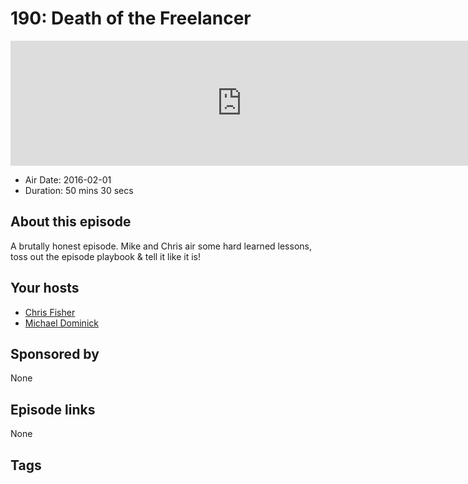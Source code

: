 # 190: Death of the Freelancer

<iframe src="https://player.fireside.fm/v2/MLf2ZzhC+triZjXxj?theme=dark" width="740" height="200" frameborder="0" scrolling="no"></iframe>

* Air Date: 2016-02-01
* Duration: 50 mins 30 secs

## About this episode

A brutally honest episode. Mike and Chris air some hard learned lessons, toss out the episode playbook & tell it like it is!

## Your hosts
* [Chris Fisher](https://coder.show/hosts/chrislas)
* [Michael Dominick](https://coder.show/hosts/michael)

## Sponsored by

None



## Episode links

None



## Tags

